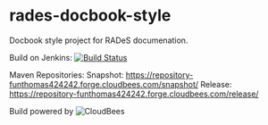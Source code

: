 rades-docbook-style
===================

Docbook style project for RADeS documenation.

Build on Jenkins: [![Build Status](https://funthomas424242.ci.cloudbees.com/job/rades-docbook-style/badge/icon)](https://funthomas424242.ci.cloudbees.com/job/rades-docbook-style/)

Maven Repositories:
Snapshot: https://repository-funthomas424242.forge.cloudbees.com/snapshot/
Release: https://repository-funthomas424242.forge.cloudbees.com/release/

Build powered by 
![CloudBees](http://web-static-cloudfront.s3.amazonaws.com/images/badges/BuiltOnDEV.png)
